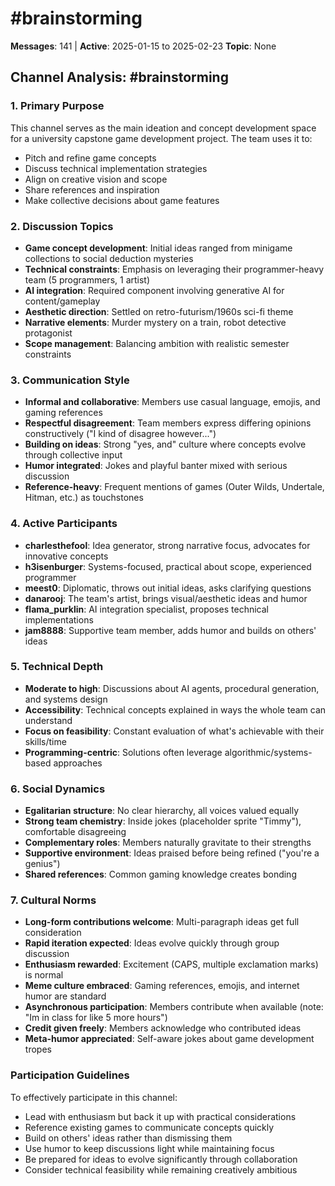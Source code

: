 # #brainstorming

**Messages**: 141 | **Active**: 2025-01-15 to 2025-02-23
**Topic**: None

## Channel Analysis: #brainstorming

### 1. **Primary Purpose**
This channel serves as the main ideation and concept development space for a university capstone game development project. The team uses it to:
- Pitch and refine game concepts
- Discuss technical implementation strategies
- Align on creative vision and scope
- Share references and inspiration
- Make collective decisions about game features

### 2. **Discussion Topics**
- **Game concept development**: Initial ideas ranged from minigame collections to social deduction mysteries
- **Technical constraints**: Emphasis on leveraging their programmer-heavy team (5 programmers, 1 artist)
- **AI integration**: Required component involving generative AI for content/gameplay
- **Aesthetic direction**: Settled on retro-futurism/1960s sci-fi theme
- **Narrative elements**: Murder mystery on a train, robot detective protagonist
- **Scope management**: Balancing ambition with realistic semester constraints

### 3. **Communication Style**
- **Informal and collaborative**: Members use casual language, emojis, and gaming references
- **Respectful disagreement**: Team members express differing opinions constructively ("I kind of disagree however...")
- **Building on ideas**: Strong "yes, and" culture where concepts evolve through collective input
- **Humor integrated**: Jokes and playful banter mixed with serious discussion
- **Reference-heavy**: Frequent mentions of games (Outer Wilds, Undertale, Hitman, etc.) as touchstones

### 4. **Active Participants**
- **charlesthefool**: Idea generator, strong narrative focus, advocates for innovative concepts
- **h3isenburger**: Systems-focused, practical about scope, experienced programmer
- **meest0**: Diplomatic, throws out initial ideas, asks clarifying questions
- **danarooj**: The team's artist, brings visual/aesthetic ideas and humor
- **flama_purklin**: AI integration specialist, proposes technical implementations
- **jam8888**: Supportive team member, adds humor and builds on others' ideas

### 5. **Technical Depth**
- **Moderate to high**: Discussions about AI agents, procedural generation, and systems design
- **Accessibility**: Technical concepts explained in ways the whole team can understand
- **Focus on feasibility**: Constant evaluation of what's achievable with their skills/time
- **Programming-centric**: Solutions often leverage algorithmic/systems-based approaches

### 6. **Social Dynamics**
- **Egalitarian structure**: No clear hierarchy, all voices valued equally
- **Strong team chemistry**: Inside jokes (placeholder sprite "Timmy"), comfortable disagreeing
- **Complementary roles**: Members naturally gravitate to their strengths
- **Supportive environment**: Ideas praised before being refined ("you're a genius")
- **Shared references**: Common gaming knowledge creates bonding

### 7. **Cultural Norms**
- **Long-form contributions welcome**: Multi-paragraph ideas get full consideration
- **Rapid iteration expected**: Ideas evolve quickly through group discussion
- **Enthusiasm rewarded**: Excitement (CAPS, multiple exclamation marks) is normal
- **Meme culture embraced**: Gaming references, emojis, and internet humor are standard
- **Asynchronous participation**: Members contribute when available (note: "Im in class for like 5 more hours")
- **Credit given freely**: Members acknowledge who contributed ideas
- **Meta-humor appreciated**: Self-aware jokes about game development tropes

### Participation Guidelines
To effectively participate in this channel:
- Lead with enthusiasm but back it up with practical considerations
- Reference existing games to communicate concepts quickly
- Build on others' ideas rather than dismissing them
- Use humor to keep discussions light while maintaining focus
- Be prepared for ideas to evolve significantly through collaboration
- Consider technical feasibility while remaining creatively ambitious